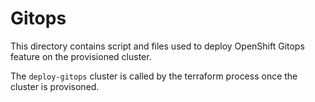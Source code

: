 # Gitops

This directory contains script and files used to deploy OpenShift Gitops feature on the provisioned cluster.

The `deploy-gitops` cluster is called by the terraform process once the cluster is provisoned. 